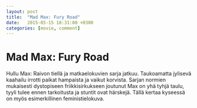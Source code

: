 ```yaml
---
layout: post
title:  "Mad Max: Fury Road"
date:   2015-05-15 18:31:00 +0300
categories: [movie, comment]
---
```


# Mad Max: Fury Road

Hullu Max: Raivon tiellä ja matkaelokuvien sarja jatkuu. Taukoamatta jylisevä kaahailu irrotti paikat hampaista ja vaikut korvista. Sarjan normien mukaisesti dystopiseen friikkisirkukseen joutunut Max on yhä tyhjä taulu, tyyli tulee ennen tarkoitusta ja stuntit ovat härskejä. Tällä kertaa kyseessä on myös esimerkillinen feministielokuva.

[//]: # "http://www.imdb.com/title/tt1392190/"